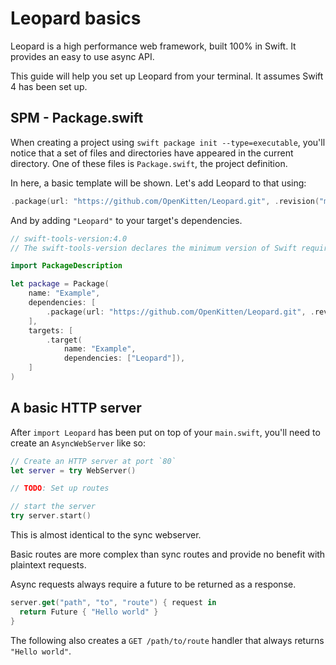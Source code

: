 # Leopard basics

Leopard is a high performance web framework, built 100% in Swift. It provides an easy to use async API.

This guide will help you set up Leopard from your terminal. It assumes Swift 4 has been set up.

## SPM - Package.swift

When creating a project using `swift package init --type=executable`, you'll notice that a set of files and directories have appeared in the current directory. One of these files is `Package.swift`, the project definition.

In here, a basic template will be shown. Let's add Leopard to that using:

```swift
.package(url: "https://github.com/OpenKitten/Leopard.git", .revision("master")),
```

And by adding `"Leopard"` to your target's dependencies.

```swift
// swift-tools-version:4.0
// The swift-tools-version declares the minimum version of Swift required to build this package.

import PackageDescription

let package = Package(
    name: "Example",
    dependencies: [
        .package(url: "https://github.com/OpenKitten/Leopard.git", .revision("master")),
    ],
    targets: [
        .target(
            name: "Example",
            dependencies: ["Leopard"]),
    ]
)
```

## A basic HTTP server

After `import Leopard` has been put on top of your `main.swift`, you'll need to create an `AsyncWebServer` like so:

```swift
// Create an HTTP server at port `80`
let server = try WebServer()

// TODO: Set up routes

// start the server
try server.start()
```

This is almost identical to the sync webserver.

Basic routes are more complex than sync routes and provide no benefit with plaintext requests.

Async requests always require a future to be returned as a response.

```swift
server.get("path", "to", "route") { request in
  return Future { "Hello world" }
}
```

The following also creates a `GET /path/to/route` handler that always returns `"Hello world"`.
